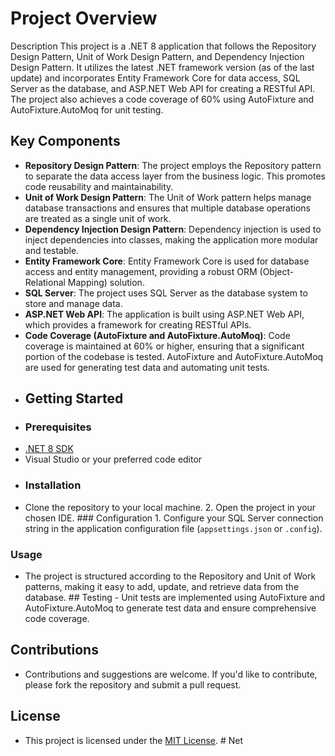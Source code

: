 # Project Overview ##
Description This project is a .NET 8 application that follows the Repository Design Pattern, Unit of Work Design Pattern, and Dependency Injection Design Pattern. It utilizes the latest .NET framework version (as of the last update) and incorporates Entity Framework Core for data access, SQL Server as the database, and ASP.NET Web API for creating a RESTful API. The project also achieves a code coverage of 60% using AutoFixture and AutoFixture.AutoMoq for unit testing. 

## Key Components 

- **Repository Design Pattern**: The project employs the Repository pattern to separate the data access layer from the business logic. This promotes code reusability and maintainability. 
- **Unit of Work Design Pattern**: The Unit of Work pattern helps manage database transactions and ensures that multiple database operations are treated as a single unit of work. 
- **Dependency Injection Design Pattern**: Dependency injection is used to inject dependencies into classes, making the application more modular and testable. 
- **Entity Framework Core**: Entity Framework Core is used for database access and entity management, providing a robust ORM (Object-Relational Mapping) solution. 
- **SQL Server**: The project uses SQL Server as the database system to store and manage data. 
- **ASP.NET Web API**: The application is built using ASP.NET Web API, which provides a framework for creating RESTful APIs. 
- **Code Coverage (AutoFixture and AutoFixture.AutoMoq)**: Code coverage is maintained at 60% or higher, ensuring that a significant portion of the codebase is tested. AutoFixture and AutoFixture.AutoMoq are used for generating test data and automating unit tests.
- ## Getting Started
- ### Prerequisites
- [.NET 8 SDK](https://dotnet.microsoft.com/download/dotnet/8.0) 
- Visual Studio or your preferred code editor
- ### Installation
- Clone the repository to your local machine. 2. Open the project in your chosen IDE. ### Configuration 1. Configure your SQL Server connection string in the application configuration file (`appsettings.json` or `.config`). 
### Usage 
- The project is structured according to the Repository and Unit of Work patterns, making it easy to add, update, and retrieve data from the database. ## Testing - Unit tests are implemented using AutoFixture and AutoFixture.AutoMoq to generate test data and ensure comprehensive code coverage.
## Contributions 
- Contributions and suggestions are welcome. If you'd like to contribute, please fork the repository and submit a pull request. 

## License 
- This project is licensed under the [MIT License](LICENSE). # Net
